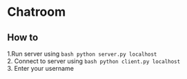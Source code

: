 # Chatroom
## How to 
  1.Run server using 
    ```bash
    python server.py localhost
    ```\
  2. Connect to server using 
    ```bash
    python client.py localhost
    ```\
  3. Enter your username
      
